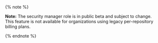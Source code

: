 {% note %}

**Note:** The security manager role is in public beta and subject to change. This feature is not available for organizations using legacy per-repository billing plans. 

{% endnote %}